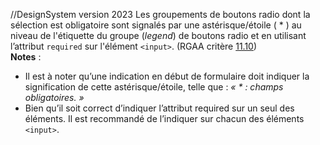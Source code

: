 //DesignSystem version 2023
Les groupements de boutons radio dont la sélection est obligatoire sont signalés par une astérisque/étoile ( * ) au niveau de l'étiquette du groupe (*legend*) de boutons radio et en utilisant l’attribut `required` sur l'élément `<input>`. (RGAA critère [11.10](https://accessibilite.public.lu/fr/rgaa4.1.2/criteres.html#crit-11-10))\
**Notes** : 
- Il est à noter qu’une indication en début de formulaire doit indiquer la signification de cette astérisque/étoile, telle que : *« * : champs obligatoires. »*
- Bien qu’il soit correct d’indiquer l’attribut required sur un seul des éléments. Il est recommandé de l’indiquer sur chacun des éléments `<input>`.
